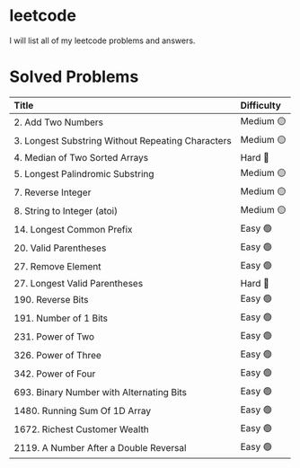 # leetcode
I will list all of my leetcode problems and answers.

# Solved Problems 

| Title            | Difficulty |
|:----------------|:------------|
|2. Add Two Numbers | Medium :yellow_circle:|          
|3. Longest Substring Without Repeating Characters | Medium :yellow_circle:|    
|4. Median of Two Sorted Arrays | Hard :red_circle:| 
|5. Longest Palindromic Substring | Medium :yellow_circle:|
|7. Reverse Integer | Medium :yellow_circle:|
|8. String to Integer (atoi) | Medium :yellow_circle:|                 
|14. Longest Common Prefix | Easy :green_circle:|
|20. Valid Parentheses | Easy :green_circle:|
|27. Remove Element | Easy :green_circle:|
|27. Longest Valid Parentheses | Hard :red_circle:|
|190. Reverse Bits | Easy :green_circle:|
|191. Number of 1 Bits | Easy :green_circle:|
|231. Power of Two | Easy :green_circle:|
|326. Power of Three | Easy :green_circle:|
|342. Power of Four | Easy :green_circle:|
|693. Binary Number with Alternating Bits | Easy :green_circle:|
|1480. Running Sum Of 1D Array | Easy :green_circle:|
|1672. Richest Customer Wealth | Easy :green_circle:|
|2119. A Number After a Double Reversal | Easy :green_circle:|
